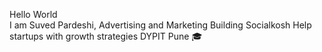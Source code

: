 Hello World <Br>
I am Suved Pardeshi,
Advertising and Marketing
Building Socialkosh
Help startups with growth strategies 
DYPIT Pune 🎓
